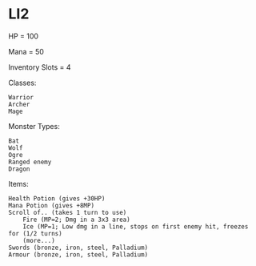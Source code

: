 # LI2

HP = 100

Mana = 50

Inventory Slots = 4

Classes:

	Warrior
	Archer
	Mage


Monster Types:

	Bat
	Wolf
	Ogre
	Ranged enemy
	Dragon


Items:
	
	Health Potion (gives +30HP)
	Mana Potion (gives +8MP)
	Scroll of.. (takes 1 turn to use)
		Fire (MP=2; Dmg in a 3x3 area)
		Ice (MP=1; Low dmg in a line, stops on first enemy hit, freezes for (1/2 turns)
		(more...)
	Swords (bronze, iron, steel, Palladium)
	Armour (bronze, iron, steel, Palladium)
